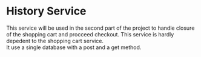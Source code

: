 # History Service
This service will be used in the second part of the project to handle closure of the shopping cart and procceed checkout. This service is hardly depedent to the shopping cart service.<br />
It use a single database with a post and a get method. <br />
